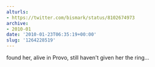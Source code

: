 ```yaml
---
alturls:
- https://twitter.com/bismark/status/8102674973
archive:
- 2010-01
date: '2010-01-23T06:35:19+00:00'
slug: '1264228519'
---
```


found her, alive in Provo, still haven't given her the ring...

